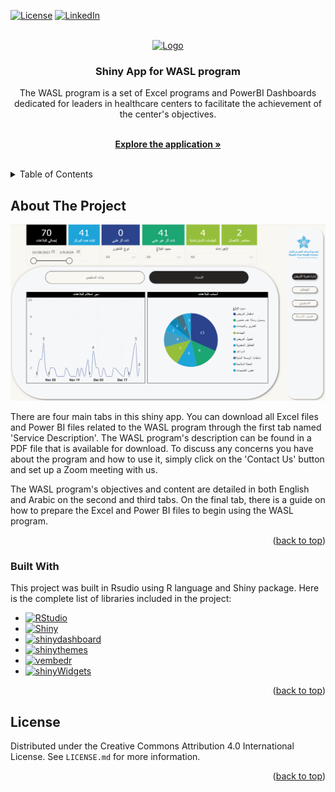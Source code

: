 <a name="readme-top"></a>

[![License][license-shield]][license-url]
[![LinkedIn][linkedin-shield]][linkedin-url]

<!-- PROJECT LOGO -->
<br />
<div align="center">
  <a href="https://abdullah-hr.shinyapps.io/WASL/">
    <img src="www/Saudi-Ministry-of-Health-Logo.ico" alt="Logo" width="80" height="80">
  </a>

  <h3 align="center">Shiny App for WASL program</h3>

  <p align="center">

  The WASL program is a set of Excel programs and PowerBI Dashboards dedicated for leaders in healthcare centers to facilitate the achievement of the center's objectives.

<br />
    <a href="https://abdullah-hr.shinyapps.io/WASL/"><strong>Explore the application »</strong></a>
    <br />
    <br />
  </p>
</div>

<!-- TABLE OF CONTENTS -->
<details>
  <summary>Table of Contents</summary>
  <ol>
    <li>
      <a href="#about-the-project">About The Project</a>
      <ul>
        <li><a href="#built-with">Built With</a></li>
      </ul>
    </li>
    <li><a href="#license">License</a></li>
  </ol>
</details>

<!-- ABOUT THE PROJECT -->
## About The Project

![Product Name Screen Shot][product-screenshot]

There are four main tabs in this shiny app. You can download all Excel files and Power BI files related to the WASL program through the first tab named 'Service Description'. The WASL program's description can be found in a PDF file that is available for download. To discuss any concerns you have about the program and how to use it, simply click on the 'Contact Us' button and set up a Zoom meeting with us.

The WASL program's objectives and content are detailed in both English and Arabic on the second and third tabs. On the final tab, there is a guide on how to prepare the Excel and Power BI files to begin using the WASL program.

<p align="right">(<a href="#readme-top">back to top</a>)</p>



### Built With

This project was built in Rsudio using R language and Shiny package. Here is the complete list of libraries included in the project:

* [![RStudio][RStudio.com]][RStudio-url]
* [![Shiny][Shiny.com]][Shiny-url]
* [![shinydashboard][shinydashboard.com]][shinydashboard-url]
* [![shinythemes][shinythemes.com]][shinythemes-url]
* [![vembedr][vembedr.com]][vembedr-url]
* [![shinyWidgets][shinyWidgets.com]][shinyWidgets-url]

<p align="right">(<a href="#readme-top">back to top</a>)</p>

<!-- LICENSE -->
## License

Distributed under the Creative Commons Attribution 4.0 International License. See `LICENSE.md` for more information.

<p align="right">(<a href="#readme-top">back to top</a>)</p>

<!-- MARKDOWN LINKS & IMAGES -->
<!-- https://www.markdownguide.org/basic-syntax/#reference-style-links -->
[license-shield]: https://img.shields.io/github/license/othneildrew/Best-README-Template.svg?style=for-the-badge
[license-url]: https://github.com/0abdullah0sami0/Main-Saudi-Population-App/blob/master/LICENSE.md
[linkedin-shield]: https://img.shields.io/badge/-LinkedIn-black.svg?style=for-the-badge&logo=linkedin&colorB=555
[linkedin-url]: https://www.linkedin.com/in/abdullahalshalaan/
[product-screenshot]: www/application.png
[RStudio.com]: https://img.shields.io/badge/RStudio-blue?style=for-the-badge&logo=rstudio
[RStudio-url]: https://posit.co/download/rstudio-desktop/
[Shiny.com]: https://img.shields.io/badge/Shiny-Package-blue?style=for-the-badge
[Shiny-url]: https://www.rstudio.com/products/shiny/
[shinydashboard.com]: https://img.shields.io/badge/shinydashboard-Package-blue?style=for-the-badge
[shinydashboard-url]: https://www.rdocumentation.org/packages/shinydashboard/versions/0.7.2
[shinythemes.com]: https://img.shields.io/badge/shinythemes-Package-blue?style=for-the-badge
[shinythemes-url]: https://www.rdocumentation.org/packages/shinythemes/versions/1.2.0
[vembedr.com]: https://img.shields.io/badge/vembedr-Package-blue?style=for-the-badge
[vembedr-url]: https://www.rdocumentation.org/packages/vembedr/versions/0.1.5
[shinyWidgets.com]: https://img.shields.io/badge/shinyWidgets-Package-blue?style=for-the-badge
[shinyWidgets-url]: https://www.rdocumentation.org/packages/shinyWidgets/versions/0.8.2